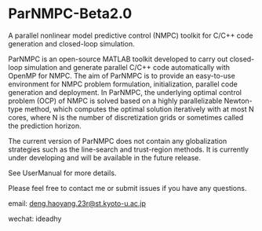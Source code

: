 # ParNMPC-Beta2.0
A parallel nonlinear model predictive control (NMPC) toolkit for C/C++ code generation and closed-loop simulation.

ParNMPC is an open-source MATLAB toolkit developed to carry out closed-loop simulation and generate parallel C/C++ code automatically with OpenMP for NMPC. The aim of ParNMPC is to provide an easy-to-use environment for NMPC problem formulation, initialization, parallel code generation and deployment. In ParNMPC, the underlying optimal control problem (OCP) of NMPC is solved based on a highly parallelizable Newton-type method, which computes the optimal solution iteratively with at most N cores, where N is the number of discretization grids or sometimes called the prediction horizon.

The current version of ParNMPC does not contain any globalization strategies such as the line-search and trust-region methods. It is currently under developing and will be available in the future release.

See UserManual for more details.

Please feel free to contact me or submit issues if you have any questions.

email: deng.haoyang.23r@st.kyoto-u.ac.jp

wechat: ideadhy
